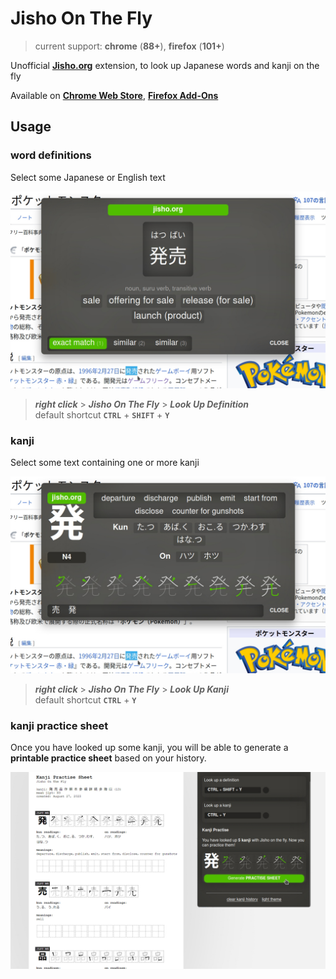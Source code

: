 # Jisho On The Fly
> current support: **chrome** (**88+**), **firefox** (**101+**)

Unofficial [**Jisho.org**](https://jisho.org) extension, to look up Japanese words and kanji on the fly

Available on [**Chrome Web Store**](https://chrome.google.com/webstore/detail/jisho-on-the-fly/kjpdbjocmacakdfnngpkfjcjlkieogcf), [**Firefox Add-Ons**](https://addons.mozilla.org/en-US/firefox/addon/jisho-on-the-fly/)

## Usage

### word definitions

Select some Japanese or English text

<img src="media/definition.jpg?v=0003" data-canonical-src="media/definition.jpg" width="550" />

> ***right click*** > ***Jisho On The Fly*** > ***Look Up Definition***  
> default shortcut **`CTRL`** + **`SHIFT`** + **`Y`**

### kanji

Select some text containing one or more kanji

<img src="media/kanji.jpg?v=0003" data-canonical-src="media/kanji.jpg" width="550" />

> ***right click*** > ***Jisho On The Fly*** > ***Look Up Kanji***  
> default shortcut **`CTRL`** + **`Y`**

### kanji practice sheet

Once you have looked up some kanji, you will be able to generate a **printable practice sheet** based on your history.

<img src="media/practice.jpg?v=0003" data-canonical-src="media/practice.jpg" width="550" />
